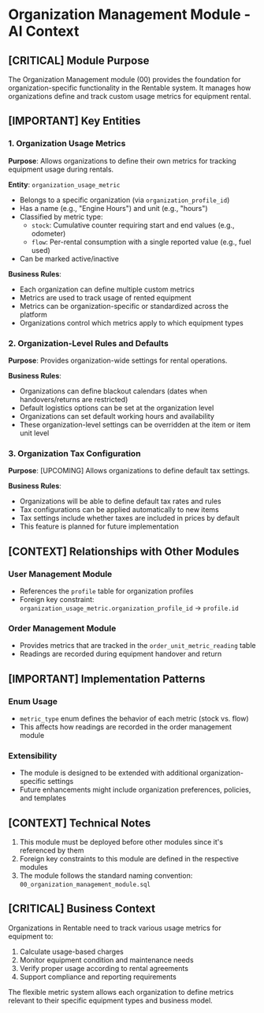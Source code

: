 # Organization Management Module - AI Context

## [CRITICAL] Module Purpose

The Organization Management module (00) provides the foundation for organization-specific functionality in the Rentable system. It manages how organizations define and track custom usage metrics for equipment rental.

## [IMPORTANT] Key Entities

### 1. Organization Usage Metrics

**Purpose**: Allows organizations to define their own metrics for tracking equipment usage during rentals.

**Entity**: `organization_usage_metric`
- Belongs to a specific organization (via `organization_profile_id`)
- Has a name (e.g., "Engine Hours") and unit (e.g., "hours")
- Classified by metric type:
  - `stock`: Cumulative counter requiring start and end values (e.g., odometer)
  - `flow`: Per-rental consumption with a single reported value (e.g., fuel used)
- Can be marked active/inactive

**Business Rules**:
- Each organization can define multiple custom metrics
- Metrics are used to track usage of rented equipment
- Metrics can be organization-specific or standardized across the platform
- Organizations control which metrics apply to which equipment types

### 2. Organization-Level Rules and Defaults

**Purpose**: Provides organization-wide settings for rental operations.

**Business Rules**:
- Organizations can define blackout calendars (dates when handovers/returns are restricted)
- Default logistics options can be set at the organization level
- Organizations can set default working hours and availability
- These organization-level settings can be overridden at the item or item unit level

### 3. Organization Tax Configuration

**Purpose**: [UPCOMING] Allows organizations to define default tax settings.

**Business Rules**:
- Organizations will be able to define default tax rates and rules
- Tax configurations can be applied automatically to new items
- Tax settings include whether taxes are included in prices by default
- This feature is planned for future implementation

## [CONTEXT] Relationships with Other Modules

### User Management Module
- References the `profile` table for organization profiles
- Foreign key constraint: `organization_usage_metric.organization_profile_id` → `profile.id`

### Order Management Module
- Provides metrics that are tracked in the `order_unit_metric_reading` table
- Readings are recorded during equipment handover and return

## [IMPORTANT] Implementation Patterns

### Enum Usage
- `metric_type` enum defines the behavior of each metric (stock vs. flow)
- This affects how readings are recorded in the order management module

### Extensibility
- The module is designed to be extended with additional organization-specific settings
- Future enhancements might include organization preferences, policies, and templates

## [CONTEXT] Technical Notes

1. This module must be deployed before other modules since it's referenced by them
2. Foreign key constraints to this module are defined in the respective modules
3. The module follows the standard naming convention: `00_organization_management_module.sql`

## [CRITICAL] Business Context

Organizations in Rentable need to track various usage metrics for equipment to:
1. Calculate usage-based charges
2. Monitor equipment condition and maintenance needs
3. Verify proper usage according to rental agreements
4. Support compliance and reporting requirements

The flexible metric system allows each organization to define metrics relevant to their specific equipment types and business model.
